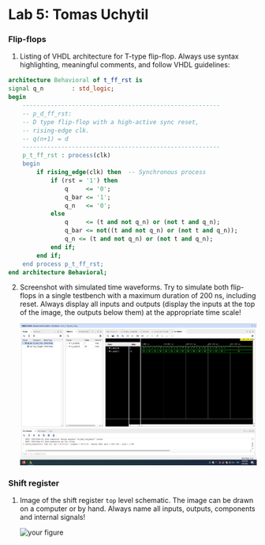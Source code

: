 # Lab 5: Tomas Uchytil

### Flip-flops

1. Listing of VHDL architecture for T-type flip-flop. Always use syntax highlighting, meaningful comments, and follow VHDL guidelines:

```vhdl
architecture Behavioral of t_ff_rst is
signal q_n        : std_logic;
begin
    --------------------------------------------------------
    -- p_d_ff_rst:
    -- D type flip-flop with a high-active sync reset,
    -- rising-edge clk.
    -- q(n+1) = d
    --------------------------------------------------------
    p_t_ff_rst : process(clk)
    begin
        if rising_edge(clk) then  -- Synchronous process
            if (rst = '1') then
                q     <= '0';
                q_bar <= '1';
                q_n   <= '0';
            else
                q     <= (t and not q_n) or (not t and q_n);
                q_bar <= not((t and not q_n) or (not t and q_n));
                q_n <= (t and not q_n) or (not t and q_n);
            end if;
        end if;
    end process p_t_ff_rst;
end architecture Behavioral;
```

2. Screenshot with simulated time waveforms. Try to simulate both flip-flops in a single testbench with a maximum duration of 200 ns, including reset. Always display all inputs and outputs (display the inputs at the top of the image, the outputs below them) at the appropriate time scale!

   ![your figure](images/waveforms.png)

### Shift register

1. Image of the shift register `top` level schematic. The image can be drawn on a computer or by hand. Always name all inputs, outputs, components and internal signals!

   ![your figure]()
